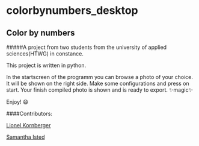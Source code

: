 # colorbynumbers_desktop
Color by numbers
---
#####A project from two students from the university of applied sciences(HTWG) in constance.

This project is written in python.

In the startscreen of the programm you can browse a photo of your choice. It will be shown on the right side.
Make some configurations and press on start.
Your finish compiled photo is shown and is ready to export. :sparkles:magic:sparkles:

Enjoy! :smile:

####Contributors:

[Lionel Kornberger](https://github.com/SpurNut "GitHub Account")

[Samantha Isted](https://github.com/sammyCatlady42 "GitHub Account")

